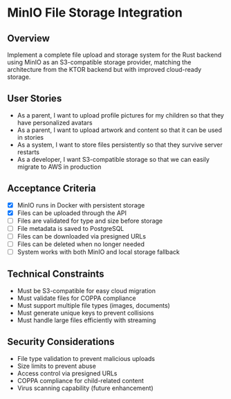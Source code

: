 # MinIO File Storage Integration

## Overview
Implement a complete file upload and storage system for the Rust backend using MinIO as an S3-compatible storage provider, matching the architecture from the KTOR backend but with improved cloud-ready storage.

## User Stories
- As a parent, I want to upload profile pictures for my children so that they have personalized avatars
- As a parent, I want to upload artwork and content so that it can be used in stories
- As a system, I want to store files persistently so that they survive server restarts
- As a developer, I want S3-compatible storage so that we can easily migrate to AWS in production

## Acceptance Criteria
- [x] MinIO runs in Docker with persistent storage
- [x] Files can be uploaded through the API
- [ ] Files are validated for type and size before storage
- [ ] File metadata is saved to PostgreSQL
- [ ] Files can be downloaded via presigned URLs
- [ ] Files can be deleted when no longer needed
- [ ] System works with both MinIO and local storage fallback

## Technical Constraints
- Must be S3-compatible for easy cloud migration
- Must validate files for COPPA compliance
- Must support multiple file types (images, documents)
- Must generate unique keys to prevent collisions
- Must handle large files efficiently with streaming

## Security Considerations
- File type validation to prevent malicious uploads
- Size limits to prevent abuse
- Access control via presigned URLs
- COPPA compliance for child-related content
- Virus scanning capability (future enhancement)